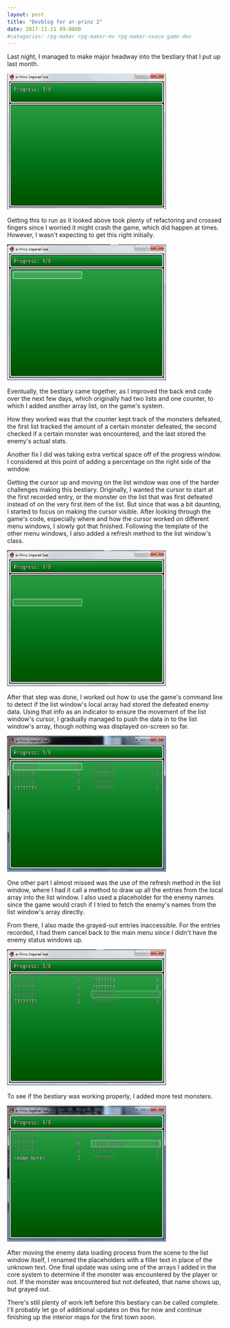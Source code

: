 ```yaml
---
layout: post
title: "Devblog for ar-prinz 2"
date: 2017-11-21 09-0800
#categories: rpg-maker rpg-maker-mv rpg-maker-vxace game-dev
---
```


Last night, I managed to make major headway into the bestiary that I put up last month.

<img src="/assets/up-bestiary-2017-11-16.png" alt="bestiary 1" width="370" height="316" />

Getting this to run as it looked above took plenty of refactoring and crossed fingers since I worried it might crash the game, which did happen at times. However, I wasn't expecting to get this right initially.

<img src="/assets/up-bestiary-2017-11-20.png" alt="bestiary 2" width="370" height="316" />

Eventually, the bestiary came together, as I improved the back end code over the next few days, which originally had two lists and one counter, to which I added another array list, on the game's system.

How they worked was that the counter kept track of the monsters defeated, the first list tracked the amount of a certain monster defeated, the second checked if a certain monster was encountered, and the last stored the enemy's actual stats.

Another fix I did was taking extra vertical space off of the progress window. I considered at this point of adding a percentage on the right side of the window.

Getting the cursor up and moving on the list window was one of the harder challenges making this bestiary. Originally, I wanted the cursor to start at the first recorded entry, or the monster on the list that was first defeated instead of on the very first item of the list. But since that was a bit daunting, I started to focus on making the cursor visible. After looking through the game's code, especially where and how the cursor worked on different menu windows, I slowly got that finished. Following the template of the other menu windows, I also added a refresh method to the list window's class.

<img src="/assets/up-bestiary-2017-11-20-2.png" alt="bestiary 3" width="370" height="316" />

After that step was done, I worked out how to use the game's command line to detect if the list window's local array had stored the defeated enemy data. Using that info as an indicator to ensure the movement of the list window's cursor, I gradually managed to push the data in to the list window's array, though nothing was displayed on-screen so far.

<img src="/assets/up-bestiary-2017-11-20-3.png" alt="bestiary 4" width="370" height="316" />

One other part I almost missed was the use of the refresh method in the list window, where I had it call a method to draw up all the entries from the local array into the list window. I also used a placeholder for the enemy names since the game would crash if I tried to fetch the enemy's names from the list window's array directly.

From there, I also made the grayed-out entries inaccessible. For the entries recorded, I had them cancel back to the main menu since I didn't have the enemy status windows up.

<img src="/assets/up-bestiary-2017-11-20-4.png" alt="bestiary 5" width="370" height="316" />

To see if the bestiary was working properly, I added more test monsters.

<img src="/assets/up-bestiary-2017-11-20-5.png" alt="bestiary 6" width="370" height="316" />

After moving the enemy data loading process from the scene to the list window itself, I renamed the placeholders with a filler text in place of the unknown text. One final update was using one of the arrays I added in the core system to determine if the monster was encountered by the player or not. If the monster was encountered but not defeated, that name shows up, but grayed out.

There's still plenty of work left before this bestiary can be called complete. I'll probably let go of additional updates on this for now and continue finishing up the interior maps for the first town soon.
